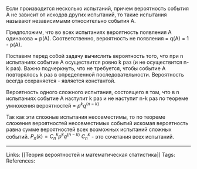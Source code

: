 Если производится несколько испытаний, причем вероятность события А не зависит от исходов других испытаний, то такие испытания называют независимыми относительно события А. 

Предположим, что во всех испытаниях вероятность появления А одинакова = р(А).
Соответственно, вероятность не появления = q(A) = 1 - p(A).

Поставим перед собой задачу вычислить вероятность того, что при n испытаниях событие А осуществится ровно k раз (и не осуществится n-k раз). Важно подчеркнуть, что не требуется, чтобы событие А повторялось k раз в определенной последовательности. Вероятность всегда сохраняется - является константой. 

Вероятность одного сложного испытания, состоящего в том, что в n испытаниях событие А наступит k раз и не наступит n-k раз по теореме умножения вероятностей = $p^{k}q^{(n-k)}$

Так как эти сложные испытания несовместимы, то по теореме сложения вероятностей несовместимых событий искомая вероятность равна сумме вероятностей всех возможных испытаний сложных событий. 
$P_{n}(k) = C_{n}^{k}  p^{k}  q^{(n-k)}$
$C_{n}^{k}$ - это сочетания всех испытаний. 
___
Links: [[Теория вероятностей и математическая статистика]]
Tags:
References: